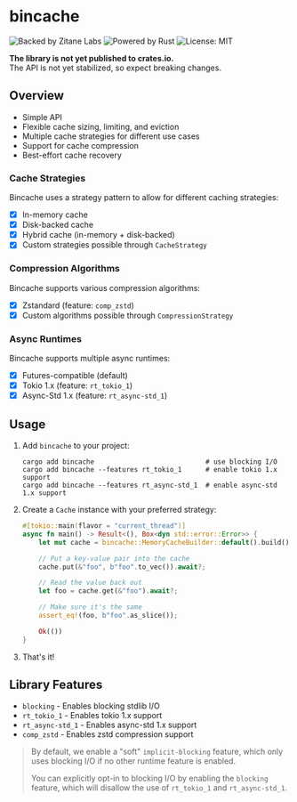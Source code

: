 # bincache

![Backed by Zitane Labs][badge_zitane]
![Powered by Rust][badge_rust]
![License: MIT][badge_license]

[badge_zitane]: https://badgers.space/badge/Backed%20by/Zitane%20Labs/pink
[badge_rust]: https://badgers.space/badge/Powered%20by/Rust/orange
[badge_license]: https://badgers.space/badge/License/MIT

**The library is not yet published to crates.io.**<br>
The API is not yet stabilized, so expect breaking changes.

## Overview

- Simple API
- Flexible cache sizing, limiting, and eviction
- Multiple cache strategies for different use cases
- Support for cache compression
- Best-effort cache recovery

### Cache Strategies
Bincache uses a strategy pattern to allow for different caching strategies:

- [x] In-memory cache
- [x] Disk-backed cache
- [x] Hybrid cache (in-memory + disk-backed)
- [x] Custom strategies possible through `CacheStrategy`

### Compression Algorithms
Bincache supports various compression algorithms:

- [x] Zstandard (feature: `comp_zstd`)
- [x] Custom algorithms possible through `CompressionStrategy`

### Async Runtimes
Bincache supports multiple async runtimes:

- [x] Futures-compatible (default)
- [x] Tokio 1.x (feature: `rt_tokio_1`)
- [x] Async-Std 1.x (feature: `rt_async-std_1`)

## Usage

1. Add `bincache` to your project:
    ```bash,no_run
    cargo add bincache                            # use blocking I/O
    cargo add bincache --features rt_tokio_1      # enable tokio 1.x support
    cargo add bincache --features rt_async-std_1  # enable async-std 1.x support
    ```

2. Create a `Cache` instance with your preferred strategy:
    ```rust
    #[tokio::main(flavor = "current_thread")]
    async fn main() -> Result<(), Box<dyn std::error::Error>> {
        let mut cache = bincache::MemoryCacheBuilder::default().build();

        // Put a key-value pair into the cache
        cache.put(&"foo", b"foo".to_vec()).await?;

        // Read the value back out
        let foo = cache.get(&"foo").await?;

        // Make sure it's the same
        assert_eq!(foo, b"foo".as_slice());

        Ok(())
    }
    ```
3. That's it!

## Library Features

- `blocking` - Enables blocking stdlib I/O
- `rt_tokio_1` - Enables tokio 1.x support
- `rt_async-std_1` - Enables async-std 1.x support
- `comp_zstd` - Enables zstd compression support

> By default, we enable a "soft" `implicit-blocking` feature, which only uses blocking I/O if no other runtime feature is enabled.
>
> You can explicitly opt-in to blocking I/O by enabling the `blocking` feature, which will disallow the use of `rt_tokio_1` and `rt_async-std_1`.
